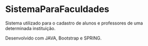 # SistemaParaFaculdades

Sistema utilizado para o cadastro de alunos e professores de uma determinada instituição.

Desenvolvido com  JAVA, Bootstrap e SPRING.

